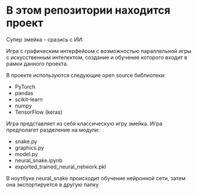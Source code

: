 # В этом репозитории находится проект

Супер змейка - сразись с ИИ:

Игра с графическим интерфейсом с возможностью параллельной игры с 
искусственным интелектом, создание и обучение которого входит в рамки данного проекта.

В проекте используются следующие open source библиотеки:
- PyTorch
- pandas
- scikit-learn
- numpy
- TensorFlow (keras)


Игра представляет из себя классическую игру змейка.
Игра предполагет разделение на модули:
- snake.py 
- graphics.py
- model.py
- neural_snake.ipynb
- exported_trained_neural_network.pkl

В ноутбуке neural_snake происходит обучение нейронной сети, затем она экспортируется в другую папку
